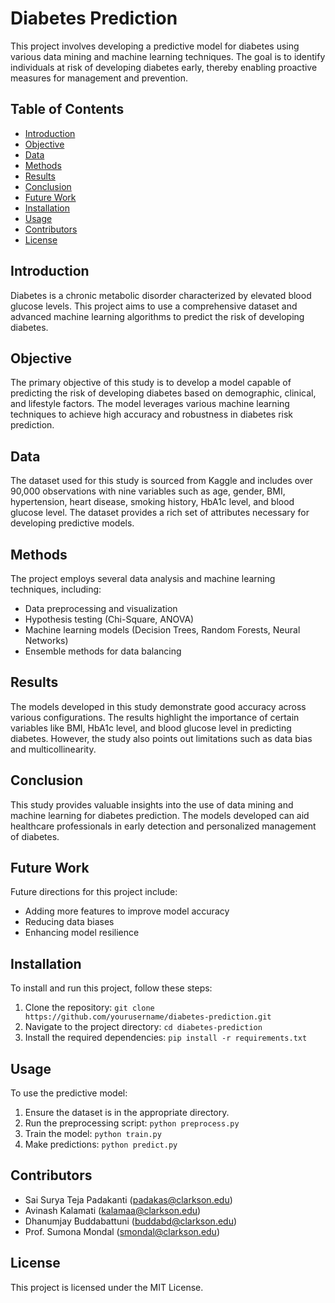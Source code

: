 # Diabetes Prediction

This project involves developing a predictive model for diabetes using various data mining and machine learning techniques. The goal is to identify individuals at risk of developing diabetes early, thereby enabling proactive measures for management and prevention.

## Table of Contents
- [Introduction](#introduction)
- [Objective](#objective)
- [Data](#data)
- [Methods](#methods)
- [Results](#results)
- [Conclusion](#conclusion)
- [Future Work](#future-work)
- [Installation](#installation)
- [Usage](#usage)
- [Contributors](#contributors)
- [License](#license)

## Introduction
Diabetes is a chronic metabolic disorder characterized by elevated blood glucose levels. This project aims to use a comprehensive dataset and advanced machine learning algorithms to predict the risk of developing diabetes.

## Objective
The primary objective of this study is to develop a model capable of predicting the risk of developing diabetes based on demographic, clinical, and lifestyle factors. The model leverages various machine learning techniques to achieve high accuracy and robustness in diabetes risk prediction.

## Data
The dataset used for this study is sourced from Kaggle and includes over 90,000 observations with nine variables such as age, gender, BMI, hypertension, heart disease, smoking history, HbA1c level, and blood glucose level. The dataset provides a rich set of attributes necessary for developing predictive models.

## Methods
The project employs several data analysis and machine learning techniques, including:
- Data preprocessing and visualization
- Hypothesis testing (Chi-Square, ANOVA)
- Machine learning models (Decision Trees, Random Forests, Neural Networks)
- Ensemble methods for data balancing

## Results
The models developed in this study demonstrate good accuracy across various configurations. The results highlight the importance of certain variables like BMI, HbA1c level, and blood glucose level in predicting diabetes. However, the study also points out limitations such as data bias and multicollinearity.

## Conclusion
This study provides valuable insights into the use of data mining and machine learning for diabetes prediction. The models developed can aid healthcare professionals in early detection and personalized management of diabetes.

## Future Work
Future directions for this project include:
- Adding more features to improve model accuracy
- Reducing data biases
- Enhancing model resilience

## Installation
To install and run this project, follow these steps:
1. Clone the repository: `git clone https://github.com/yourusername/diabetes-prediction.git`
2. Navigate to the project directory: `cd diabetes-prediction`
3. Install the required dependencies: `pip install -r requirements.txt`

## Usage
To use the predictive model:
1. Ensure the dataset is in the appropriate directory.
2. Run the preprocessing script: `python preprocess.py`
3. Train the model: `python train.py`
4. Make predictions: `python predict.py`

## Contributors
- Sai Surya Teja Padakanti (padakas@clarkson.edu)
- Avinash Kalamati (kalamaa@clarkson.edu)
- Dhanumjay Buddabattuni (buddabd@clarkson.edu)
- Prof. Sumona Mondal (smondal@clarkson.edu)

## License
This project is licensed under the MIT License.
